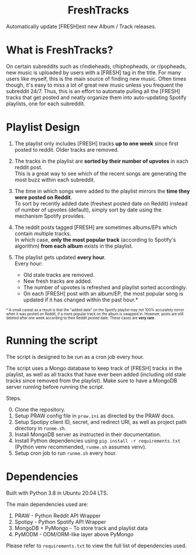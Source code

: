 <h1 align="center">FreshTracks</h1>
Automatically update [FRESH]est new Album / Track releases.

# What is FreshTracks?
On certain subreddits such as r/indieheads, r/hiphopheads, or r/popheads, new music is uploaded by users with a [FRESH] tag in the title. For many users like myself, this is the main source of finding new music. Often times though, it's easy to miss a lot of great new music unless you frequent the subreddit 24/7. Thus, this is an effort to automate pulling all the [FRESH] tracks that get posted and neatly organize them into auto-updating Spotify playlists, one for each subreddit.

# Playlist Design
1. The playlist only includes [FRESH] tracks **up to one week** since first posted to reddit. Older tracks are removed.

2. The tracks in the playlist are **sorted by their number of upvotes** in each reddit post.  <br>
This is a great way to see which of the recent songs are generating the most buzz within each subreddit.

3. The time in which songs were added to the playlist mirrors the **time they were posted on Reddit**. <br>
To sort by recently added date (freshest posted date on Reddit) instead of number of upvotes (default), simply sort by date using the mechanism Spotify provides.

4. The reddit posts tagged [FRESH] are sometimes albums/EPs which contain multiple tracks.  <br>
In which case, **only the most popular track** (according to Spotify's algorithm) **from each album** exists in the playlist.

5. The playlist gets updated **every hour**. <br>
Every hour:
    - Old stale tracks are removed.
    - New fresh tracks are added.
    - The number of upvotes is refreshed and playlist sorted accordingly.
    - On each [FRESH] post with an album/EP, the most popular song is updated if it has changed within the past hour.\*

<sub><sup>
\* A small caveat as a result is that the "added date" on the Spotify playlist may not 100% accurately mirror when it was posted on Reddit, if a more popular track on the album is swapped in. However, posts are still deleted after one week according to their Reddit posted date. These cases are **very rare**.
</sup></sub>


# Running the script
The script is designed to be run as a cron job every hour.

The script uses a Mongo database to keep track of [FRESH] tracks in the playlist, as well as all tracks that have ever been added (including old stale tracks since removed from the playlist). Make sure to have a MongoDB server running before running the script.


Steps.

0. Clone the repository.  <br>
1. Setup PRAW config file in `praw.ini` as directed by the PRAW docs.  <br>
2. Setup Spotipy client ID, secret, and redirect URI, as well as project path directory in `runme.sh`.  <br>
3. Install MongoDB server as instructed in their documentation.  <br>
4. Install Python dependencies using `pip install -r requirements.txt` (Python venv recommended, `runme.sh` assumes venv).  <br>
5. Setup cron job to run `runme.sh` every hour.  <br>


# Dependencies
Built with Python 3.8 in Ubuntu 20.04 LTS. <br>

The main dependencies used are:
1. PRAW - Python Reddit API Wrapper
2. Spotipy - Python Spotify API Wrapper
3. MongoDB + PyMongo - To store track and playlist data
4. PyMODM - ODM/ORM-like layer above PyMongo

Please refer to `requirements.txt` to view the full list of dependencies used. <br>
